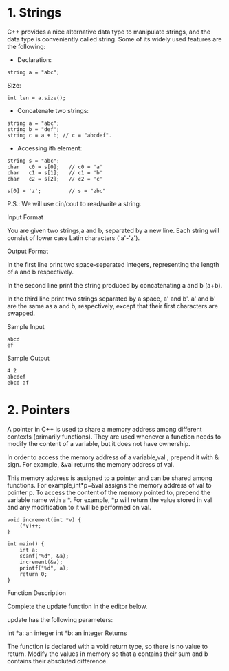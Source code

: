 # 1. Strings
C++ provides a nice alternative data type to manipulate strings, and the data type is conveniently called string. Some of its widely used features are the following:

* Declaration:
```
string a = "abc";
```
Size:
```
int len = a.size();
```
* Concatenate two strings:
```
string a = "abc";
string b = "def";
string c = a + b; // c = "abcdef".
```
* Accessing ith element:
```
string s = "abc";
char   c0 = s[0];   // c0 = 'a'
char   c1 = s[1];   // c1 = 'b'
char   c2 = s[2];   // c2 = 'c'

s[0] = 'z';         // s = "zbc"
```
P.S.: We will use cin/cout to read/write a string.

Input Format

You are given two strings,a and b, separated by a new line. Each string will consist of lower case Latin characters ('a'-'z').

Output Format

In the first line print two space-separated integers, representing the length of a and b respectively.

In the second line print the string produced by concatenating a and b (a+b).

In the third line print two strings separated by a space, a' and b'. a' and b' are the same as a and b, respectively, except that their first characters are swapped.

Sample Input
```
abcd
ef
```
Sample Output
```
4 2
abcdef
ebcd af
```
# 2. Pointers

A pointer in C++ is used to share a memory address among different contexts (primarily functions). They are used whenever a function needs to modify the content of a variable, but it does not have ownership.

In order to access the memory address of a variable,val , prepend it with & sign. For example, &val returns the memory address of val.

This memory address is assigned to a pointer and can be shared among functions. For example,int*p=&val  assigns the memory address of val to pointer p. To access the content of the memory pointed to, prepend the variable name with a *. For example, *p will return the value stored in val and any modification to it will be performed on val.
```
void increment(int *v) {
    (*v)++;
}

int main() {
    int a;
    scanf("%d", &a);
    increment(&a);
    printf("%d", a);
    return 0;
}  
```
Function Description

Complete the update function in the editor below.

update has the following parameters:

int *a: an integer
int *b: an integer
Returns

The function is declared with a void return type, so there is no value to return. Modify the values in memory so that a contains their sum and b contains their absoluted difference.



